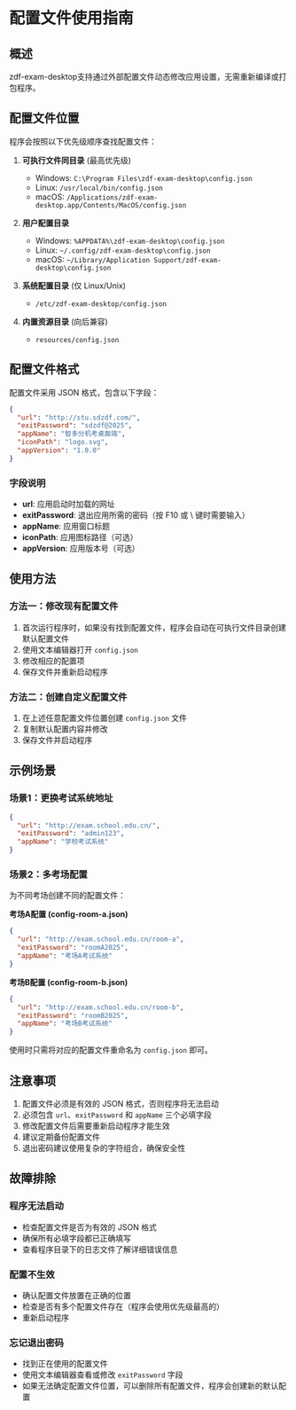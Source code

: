 # 配置文件使用指南

## 概述

zdf-exam-desktop支持通过外部配置文件动态修改应用设置，无需重新编译或打包程序。

## 配置文件位置

程序会按照以下优先级顺序查找配置文件：

1. **可执行文件同目录** (最高优先级)
   - Windows: `C:\Program Files\zdf-exam-desktop\config.json`
   - Linux: `/usr/local/bin/config.json`
   - macOS: `/Applications/zdf-exam-desktop.app/Contents/MacOS/config.json`

2. **用户配置目录**
   - Windows: `%APPDATA%\zdf-exam-desktop\config.json`
   - Linux: `~/.config/zdf-exam-desktop\config.json`
   - macOS: `~/Library/Application Support/zdf-exam-desktop\config.json`

3. **系统配置目录** (仅 Linux/Unix)
   - `/etc/zdf-exam-desktop/config.json`

4. **内置资源目录** (向后兼容)
   - `resources/config.json`

## 配置文件格式

配置文件采用 JSON 格式，包含以下字段：

```json
{
  "url": "http://stu.sdzdf.com/",
  "exitPassword": "sdzdf@2025",
  "appName": "智多分机考桌面端",
  "iconPath": "logo.svg",
  "appVersion": "1.0.0"
}
```

### 字段说明

- **url**: 应用启动时加载的网址
- **exitPassword**: 退出应用所需的密码（按 F10 或 \ 键时需要输入）
- **appName**: 应用窗口标题
- **iconPath**: 应用图标路径（可选）
- **appVersion**: 应用版本号（可选）

## 使用方法

### 方法一：修改现有配置文件

1. 首次运行程序时，如果没有找到配置文件，程序会自动在可执行文件目录创建默认配置文件
2. 使用文本编辑器打开 `config.json`
3. 修改相应的配置项
4. 保存文件并重新启动程序

### 方法二：创建自定义配置文件

1. 在上述任意配置文件位置创建 `config.json` 文件
2. 复制默认配置内容并修改
3. 保存文件并启动程序

## 示例场景

### 场景1：更换考试系统地址
```json
{
  "url": "http://exam.school.edu.cn/",
  "exitPassword": "admin123",
  "appName": "学校考试系统"
}
```

### 场景2：多考场配置
为不同考场创建不同的配置文件：

**考场A配置 (config-room-a.json)**
```json
{
  "url": "http://exam.school.edu.cn/room-a",
  "exitPassword": "roomA2025",
  "appName": "考场A考试系统"
}
```

**考场B配置 (config-room-b.json)**
```json
{
  "url": "http://exam.school.edu.cn/room-b",
  "exitPassword": "roomB2025",
  "appName": "考场B考试系统"
}
```

使用时只需将对应的配置文件重命名为 `config.json` 即可。

## 注意事项

1. 配置文件必须是有效的 JSON 格式，否则程序将无法启动
2. 必须包含 `url`、`exitPassword` 和 `appName` 三个必填字段
3. 修改配置文件后需要重新启动程序才能生效
4. 建议定期备份配置文件
5. 退出密码建议使用复杂的字符组合，确保安全性

## 故障排除

### 程序无法启动
- 检查配置文件是否为有效的 JSON 格式
- 确保所有必填字段都已正确填写
- 查看程序目录下的日志文件了解详细错误信息

### 配置不生效
- 确认配置文件放置在正确的位置
- 检查是否有多个配置文件存在（程序会使用优先级最高的）
- 重新启动程序

### 忘记退出密码
- 找到正在使用的配置文件
- 使用文本编辑器查看或修改 `exitPassword` 字段
- 如果无法确定配置文件位置，可以删除所有配置文件，程序会创建新的默认配置 